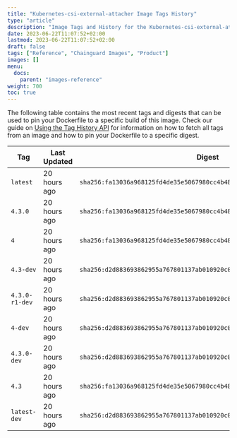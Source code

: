 ```yaml
---
title: "Kubernetes-csi-external-attacher Image Tags History"
type: "article"
description: "Image Tags and History for the Kubernetes-csi-external-attacher Chainguard Image"
date: 2023-06-22T11:07:52+02:00
lastmod: 2023-06-22T11:07:52+02:00
draft: false
tags: ["Reference", "Chainguard Images", "Product"]
images: []
menu:
  docs:
    parent: "images-reference"
weight: 700
toc: true
---
```


The following table contains the most recent tags and digests that can be used to pin your Dockerfile to a specific build of this image. Check our guide on [Using the Tag History API](/chainguard/chainguard-images/using-the-tag-history-api/) for information on how to fetch all tags from an image and how to pin your Dockerfile to a specific digest.

| Tag            | Last Updated | Digest                                                                    |
|----------------|--------------|---------------------------------------------------------------------------|
| `latest`       | 20 hours ago | `sha256:fa13036a968125fd4de35e5067980cc4b48c6431232d54b0542563394f5f161a` |
| `4.3.0`        | 20 hours ago | `sha256:fa13036a968125fd4de35e5067980cc4b48c6431232d54b0542563394f5f161a` |
| `4`            | 20 hours ago | `sha256:fa13036a968125fd4de35e5067980cc4b48c6431232d54b0542563394f5f161a` |
| `4.3-dev`      | 20 hours ago | `sha256:d2d883693862955a767801137ab010920c0e153959d9c5e5d5d246d39726469f` |
| `4.3.0-r1-dev` | 20 hours ago | `sha256:d2d883693862955a767801137ab010920c0e153959d9c5e5d5d246d39726469f` |
| `4-dev`        | 20 hours ago | `sha256:d2d883693862955a767801137ab010920c0e153959d9c5e5d5d246d39726469f` |
| `4.3.0-dev`    | 20 hours ago | `sha256:d2d883693862955a767801137ab010920c0e153959d9c5e5d5d246d39726469f` |
| `4.3`          | 20 hours ago | `sha256:fa13036a968125fd4de35e5067980cc4b48c6431232d54b0542563394f5f161a` |
| `latest-dev`   | 20 hours ago | `sha256:d2d883693862955a767801137ab010920c0e153959d9c5e5d5d246d39726469f` |

